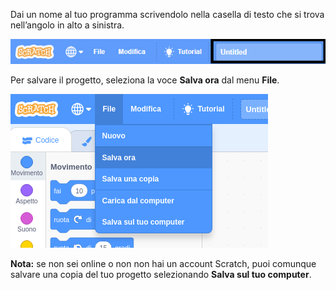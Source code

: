 Dai un nome al tuo programma scrivendolo nella casella di testo che si trova nell’angolo in alto a sinistra.

![casella di testo nome del progetto scratch](images/name-annotated.png)

Per salvare il progetto, seleziona la voce **Salva ora** dal menu **File**.

![Per salvare il progetto, seleziona la voce <strong>Salva ora</strong> dal menu <strong>File</strong>.](images/save.png)

**Nota:** se non sei online o non non hai un account Scratch, puoi comunque salvare una copia del tuo progetto selezionando **Salva sul tuo computer**.
